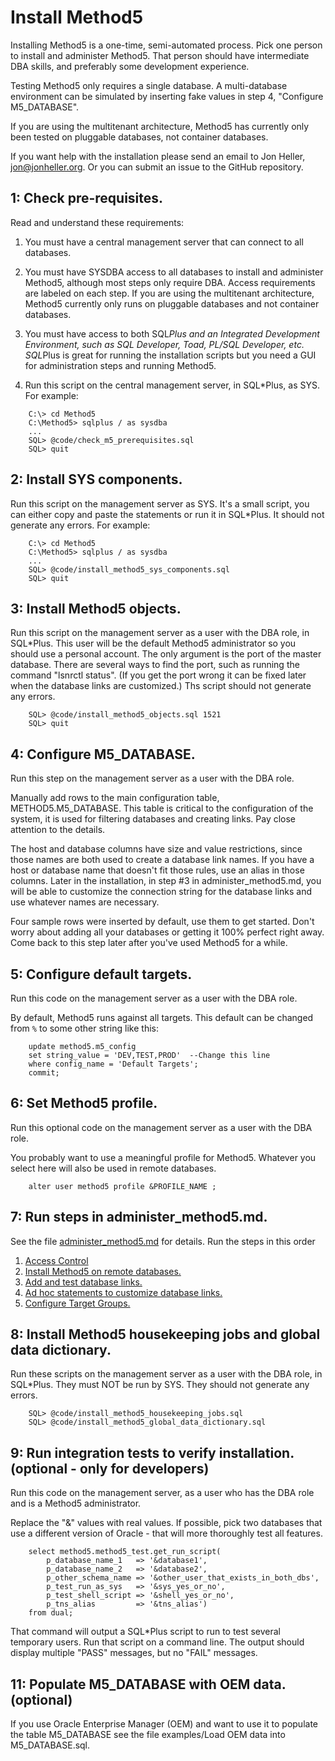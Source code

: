 Install Method5
===============

Installing Method5 is a one-time, semi-automated process.  Pick one person to install and administer Method5.  That person should have intermediate DBA skills, and preferably some development experience.

Testing Method5 only requires a single database.  A multi-database environment can be simulated by inserting fake values in step 4, "Configure M5_DATABASE".

If you are using the multitenant architecture, Method5 has currently only been tested on pluggable databases, not container databases.

If you want help with the installation please send an email to Jon Heller, jon@jonheller.org.  Or you can submit an issue to the GitHub repository.


1: Check pre-requisites.
------------------------

Read and understand these requirements:

1. You must have a central management server that can connect to all databases.

2. You must have SYSDBA access to all databases to install and administer Method5, although most steps only require DBA.  Access requirements are labeled on each step.  If you are using the multitenant architecture, Method5 currently only runs on pluggable databases and not container databases.

3. You must have access to both SQL*Plus and an Integrated Development Environment, such as SQL Developer, Toad, PL/SQL Developer, etc.  SQL*Plus is great for running the installation scripts but you need a GUI for administration steps and running Method5.

4. Run this script on the central management server, in SQL*Plus, as SYS.  For example:

```
	C:\> cd Method5
	C:\Method5> sqlplus / as sysdba
	...
	SQL> @code/check_m5_prerequisites.sql
	SQL> quit
```

2: Install SYS components.
--------------------------

Run this script on the management server as SYS.  It's a small script, you can either copy and paste the statements or run it in SQL*Plus.  It should not generate any errors.  For example:

```
	C:\> cd Method5
	C:\Method5> sqlplus / as sysdba
	...
	SQL> @code/install_method5_sys_components.sql
	SQL> quit
```

3: Install Method5 objects.
---------------------------

Run this script on the management server as a user with the DBA role, in SQL*Plus.  This user will be the default Method5 administrator so you should use a personal account.  The only argument is the port of the master database.  There are several ways to find the port, such as running the command "lsnrctl status".  (If you get the port wrong it can be fixed later when the database links are customized.)  Ths script should not generate any errors.

```
	SQL> @code/install_method5_objects.sql 1521
	SQL> quit
```

4: Configure M5_DATABASE.
-------------------------

Run this step on the management server as a user with the DBA role.

Manually add rows to the main configuration table, METHOD5.M5_DATABASE.  This table is critical to the configuration of the system, it is used for filtering databases and creating links.  Pay close attention to the details.

The host and database columns have size and value restrictions, since those names are both used to create a database link names.  If you have a host or database name that doesn't fit those rules, use an alias in those columns.  Later in the installation, in step #3 in administer_method5.md, you will be able to customize the connection string for the database links and use whatever names are necessary.

Four sample rows were inserted by default, use them to get started.  Don't worry about adding all your databases or getting it 100% perfect right away.  Come back to this step later after you've used Method5 for a while.


5: Configure default targets.
-----------------------------

Run this code on the management server as a user with the DBA role.

By default, Method5 runs against all targets.  This default can be changed from `%` to some other string like this:

```
	update method5.m5_config
	set string_value = 'DEV,TEST,PROD'  --Change this line
	where config_name = 'Default Targets';
	commit;
```

6: Set Method5 profile.
-----------------------

Run this optional code on the management server as a user with the DBA role.

You probably want to use a meaningful profile for Method5.  Whatever you select here will also be used in remote databases.

```
	alter user method5 profile &PROFILE_NAME ;
```

7: Run steps in administer_method5.md.
--------------------------------------

See the file [administer_method5.md](administer_method5.md) for details. Run the steps in this order

  1. [Access Control](administer_method5.md#access_control)
  2. [Install Method5 on remote databases.](administer_method5.md#install_method5_on_remote_databases)
  3. [Add and test database links.](administer_method5.md#add_and_test_database_links)
  4. [Ad hoc statements to customize database links.](administer_method5.md#customize_database_links)
  5. [Configure Target Groups.](administer_method5.md#configure_target_groups)


8: Install Method5 housekeeping jobs and global data dictionary.
----------------------------------------------------------------

Run these scripts on the management server as a user with the DBA role, in SQL*Plus.  They must NOT be run by SYS.  They should not generate any errors.

```
	SQL> @code/install_method5_housekeeping_jobs.sql
	SQL> @code/install_method5_global_data_dictionary.sql
```

9: Run integration tests to verify installation. (optional - only for developers)
---------------------------------------------------------------------------------

Run this code on the management server, as a user who has the DBA role and is a Method5 administrator.

Replace the "&" values with real values.  If possible, pick two databases that use a different version of Oracle - that will more thoroughly test all features.

```
	select method5.method5_test.get_run_script(
		p_database_name_1   => '&database1',
		p_database_name_2   => '&database2',
		p_other_schema_name => '&other_user_that_exists_in_both_dbs',
		p_test_run_as_sys   => '&sys_yes_or_no',
		p_test_shell_script => '&shell_yes_or_no',
		p_tns_alias         => '&tns_alias')
	from dual;
```

That command will output a SQL*Plus script to run to test several temporary users.  Run that script on a command line.  The output should display multiple "PASS" messages, but no "FAIL" messages.


11: Populate M5_DATABASE with OEM data. (optional)
--------------------------------------------------

If you use Oracle Enterprise Manager (OEM) and want to use it to populate the table M5_DATABASE see the file examples/Load OEM data into M5_DATABASE.sql.
